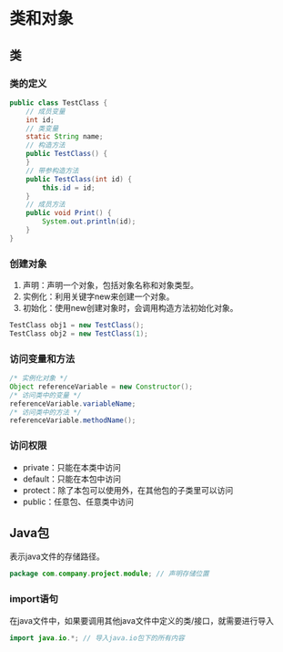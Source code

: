 # 类和对象

## 类

### 类的定义

```java
public class TestClass {
	// 成员变量
	int id;
	// 类变量
	static String name;
	// 构造方法
	public TestClass() {
	}
	// 带参构造方法
	public TestClass(int id) {
		this.id = id;
	}
	// 成员方法
	public void Print() {
		System.out.println(id);
	}
}
```

### 创建对象

1. 声明：声明一个对象，包括对象名称和对象类型。
2. 实例化：利用关键字new来创建一个对象。
3. 初始化：使用new创建对象时，会调用构造方法初始化对象。

```java
TestClass obj1 = new TestClass();
TestClass obj2 = new TestClass(1);
```

### 访问变量和方法

```java
/* 实例化对象 */ 
Object referenceVariable = new Constructor();
/* 访问类中的变量 */ 
referenceVariable.variableName;
/* 访问类中的方法 */ 
referenceVariable.methodName();
```

### 访问权限

- private：只能在本类中访问
- default：只能在本包中访问
- protect：除了本包可以使用外，在其他包的子类里可以访问
- public：任意包、任意类中访问

## Java包

表示java文件的存储路径。

```java
package com.company.project.module; // 声明存储位置
```

### import语句

在java文件中，如果要调用其他java文件中定义的类/接口，就需要进行导入

```java
import java.io.*; // 导入java.io包下的所有内容
```